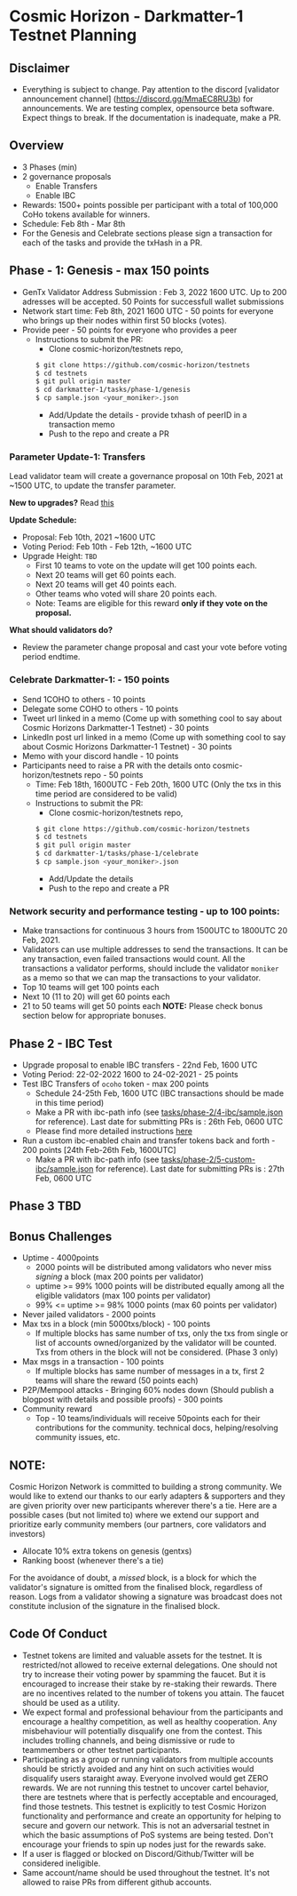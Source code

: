 # Cosmic Horizon - Darkmatter-1 Testnet Planning

## Disclaimer
- Everything is subject to change. Pay attention to the discord [validator announcement channel] (https://discord.gg/MmaEC8RU3b) for announcements. We are testing complex, opensource beta software. Expect things to break. If the documentation is inadequate, make a PR. 
## Overview
- 3 Phases (min)
- 2 governance proposals
    -   Enable Transfers
    -   Enable IBC
- Rewards: 1500+ points possible per participant with a total of 100,000 CoHo tokens available for winners. 
- Schedule: Feb 8th - Mar 8th
- For the Genesis and Celebrate sections please sign a transaction for each of the tasks and provide the txHash in a PR.

## Phase - 1: Genesis - max 150 points
- GenTx Validator Address Submission : Feb 3, 2022 1600 UTC. Up to 200 adresses will be accepted. 50 Points for successfull wallet submissions
- Network start time: Feb 8th, 2021 1600 UTC - 50 points for everyone who brings up their nodes within first 50 blocks (votes).
- Provide peer - 50 points for everyone who provides a peer
    - Instructions to submit the PR:
        - Clone cosmic-horizon/testnets repo,
        ```sh
        $ git clone https://github.com/cosmic-horizon/testnets
        $ cd testnets
        $ git pull origin master
        $ cd darkmatter-1/tasks/phase-1/genesis
        $ cp sample.json <your_moniker>.json
        ```
        - Add/Update the details - provide txhash of peerID in a transaction memo
        - Push to the repo and create a PR

### Parameter Update-1: Transfers
Lead validator team will create a governance proposal on 10th Feb, 2021 at ~1500 UTC, to update the transfer parameter.

__New to upgrades?__ Read [this](https://docs.cosmos.network/master/modules/gov)

**Update Schedule:**
- Proposal: Feb 10th, 2021 ~1600 UTC
- Voting Period: Feb 10th - Feb 12th, ~1600 UTC
- Upgrade Height: `TBD`
    - First 10 teams to vote on the update will get 100 points each.
    - Next 20 teams will get 60 points each.
    - Next 20 teams will get 40 points each.
    - Other teams who voted will share 20 points each.
    - Note: Teams are eligible for this reward **only if they vote on the proposal.**

**What should validators do?**
- Review the parameter change proposal and cast your vote before voting period endtime. 

### Celebrate Darkmatter-1: - 150 points
- Send 1COHO to others - 10 points
- Delegate some COHO to others - 10 points
- Tweet url linked in a memo (Come up with something cool to say about Cosmic Horizons Darkmatter-1 Testnet) - 30 points
- LinkedIn post url linked in a memo (Come up with something cool to say about Cosmic Horizons Darkmatter-1 Testnet) - 30 points
- Memo with your discord handle - 10 points
- Participants need to raise a PR with the details onto cosmic-horizon/testnets repo - 50 points
    - Time: Feb 18th, 1600UTC - Feb 20th, 1600 UTC (Only the txs in this time period are considered to be valid)
    - Instructions to submit the PR:
        - Clone cosmic-horizon/testnets repo,
        ```sh
        $ git clone https://github.com/cosmic-horizon/testnets
        $ cd testnets
        $ git pull origin master
        $ cd darkmatter-1/tasks/phase-1/celebrate
        $ cp sample.json <your_moniker>.json
        ```
        - Add/Update the details
        - Push to the repo and create a PR

### Network security and performance testing - up to 100 points:
- Make transactions for continuous 3 hours from 1500UTC to 1800UTC 20 Feb, 2021.
- Validators can use multiple addresses to send the transactions. It can be any transaction, even failed transactions would count. All the transactions a validator performs, should include the validator `moniker` as a memo so that we can map the transactions to your validator. 
- Top 10 teams will get 100 points each
- Next 10 (11 to 20) will get 60 points each
- 21 to 50 teams will get 50 points each
**NOTE:** Please check bonus section below for appropriate bonuses.

## Phase 2 - IBC Test
- Upgrade proposal to enable IBC transfers - 22nd Feb, 1600 UTC
- Voting Period: 22-02-2022 1600 to 24-02-2021 - 25 points
- Test IBC Transfers of `ocoho` token - max 200 points
    - Schedule 24-25th Feb, 1600 UTC (IBC transactions should be made in this time period)
    - Make a PR with ibc-path info (see [tasks/phase-2/4-ibc/sample.json](./tasks/phase-2/4-ibc/sample.json) for reference). Last date for submitting PRs is : 26th Feb, 0600 UTC
    - Please find more detailed instructions [here](./tasks/phase-2/4-ibc/)
- Run a custom ibc-enabled chain and transfer tokens back and forth - 200 points [24th Feb-26th Feb, 1600UTC]
    - Make a PR with ibc-path info (see [tasks/phase-2/5-custom-ibc/sample.json](./tasks/phase-2/5-custom-ibc/sample.json) for reference). Last date for submitting PRs is : 27th Feb, 0600 UTC

## Phase 3 TBD
## Bonus Challenges
- Uptime - 4000points
    - 2000 points will be distributed among validators who never miss _signing_ a block (max 200 points per validator)
    - uptime >= 99% 1000 points will be distributed equally among all the eligible validators  (max 100 points per validator)
    - 99% <= uptime >= 98% 1000 points  (max 60 points per validator)
- Never jailed validators - 2000 points
- Max txs in a block (min 5000txs/block) - 100 points
    - If multiple blocks has same number of txs, only the txs from single or list of accounts owned/organized by the validator will be counted. Txs from others in the block will not be considered. (Phase 3 only)
- Max msgs in a transaction - 100 points
    - If multiple blocks has same number of messages in a tx, first 2 teams will share the reward (50 points each)
- P2P/Mempool attacks - Bringing 60% nodes down (Should publish a blogpost with details and possible proofs) - 300 points
- Community reward
    - Top - 10 teams/individuals will receive 50points each for their contributions for the community. technical docs, helping/resolving community issues, etc.

## NOTE:
Cosmic Horizon Network is committed to building a strong community. We would like to extend our thanks to our early adapters & supporters and they are given priority over new participants wherever there's a tie. Here are a possible cases (but not limited to) where we extend our support and prioritize early community members (our partners, core validators and investors)
- Allocate 10% extra tokens on genesis (gentxs)
- Ranking boost (whenever there's a tie)

For the avoidance of doubt, a _missed_ block, is a block for which the validator's signature is omitted from the finalised block, regardless of reason. Logs from a validator showing a signature was broadcast does not constitute inclusion of the signature in the finalised block.

## Code Of Conduct

- Testnet tokens are limited and valuable assets for the testnet. It is restricted/not allowed to receive external delegations. One should not try to increase their voting power by spamming the faucet. But it is encouraged to increase their stake by re-staking their rewards.  There are no incentives related to the number of tokens you attain.  The faucet should be used as a utility.  
- We expect formal and professional behaviour from the participants and encourage a healthy competition, as well as healthy cooperation. Any misbehaviour will potentially disqualify one from the contest. This includes trolling channels, and being dismissive or rude to teammembers or other testnet participants.  
- Participating as a group or running validators from multiple accounts should be strictly avoided and any hint on such activities would disqualify users staraight away. Everyone involved would get ZERO rewards. We are not running this testnet to uncover cartel behavior, there are testnets where that is perfectly acceptable and encouraged, find those testnets. This testnet is explicitly to test Cosmic Horizon functionality and performance and create an opportunity for helping to secure and govern our network.  This is not an adversarial testnet in which the basic assumptions of PoS systems are being tested. Don't encourage your friends to spin up nodes just for the rewards sake.
- If a user is flagged or blocked on Discord/Github/Twitter will be considered ineligible. 
- Same account/name should be used throughout the testnet. It's not allowed to raise PRs from different github accounts.